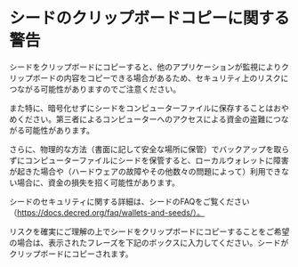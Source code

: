 # シードのクリップボードコピーに関する警告

シードをクリップボードにコピーすると、他のアプリケーションが監視によりクリップボードの内容をコピーできる場合があるため、セキュリティ上のリスクにつながる可能性がありますのでご注意ください。

また特に、暗号化せずにシードをコンピューターファイルに保存することはおやめください。第三者によるコンピューターへのアクセスによる資金の盗難につながる可能性があります。

さらに、物理的な方法（書面に記して安全な場所に保管）でバックアップを取らずにコンピューターファイルにシードを保管すると、ローカルウォレットに障害が起きた場合や（ハードウェアの故障やその他数々の問題によって）利用できない場合に、資金の損失を招く可能性があります。

シードのセキュリティに関する詳細は、シードのFAQをご覧ください（https://docs.decred.org/faq/wallets-and-seeds/）。

リスクを確実にご理解の上でシードをクリップボードにコピーすることをご希望の場合は、表示されたフレーズを下記のボックスに入力してください。シードがクリップボードにコピーされます。

